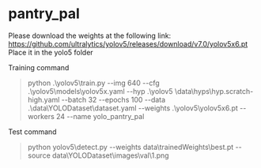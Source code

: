 # pantry_pal
Please download the weights at the following link:
https://github.com/ultralytics/yolov5/releases/download/v7.0/yolov5x6.pt
Place it in the yolo5 folder

Training command
>python .\yolov5\train.py --img 640 --cfg .\yolov5\models\yolov5x.yaml --hyp .\yolov5
\data\hyps\hyp.scratch-high.yaml --batch 32 --epochs 100 --data .\data\YOLODataset\dataset.yaml --weights .\yolov5\yolov5x6.pt --workers 24 --name yolo_pantry_pal

Test command
>python yolov5\detect.py --weights data\trainedWeights\best.pt --source data\YOLODataset\images\val\1.png
